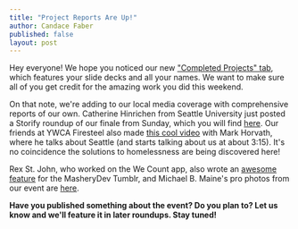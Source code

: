 ```yaml
---
title: "Project Reports Are Up!"
author: Candace Faber
published: false
layout: post
---
```


Hey everyone! We hope you noticed our new <a href="http://www.hacktoendhomelessness.com/projects/">"Completed Projects" tab</a>, which features your slide decks and all your names. We want to make sure all of you get credit for the amazing work you did this weekend. <p>

On that note, we're adding to our local media coverage with comprehensive reports of our own. Catherine Hinrichen from Seattle University just posted a Storify roundup of our finale from Sunday, which you will find <a href="https://storify.com/hinrichc/hack-to-end-homelessness-finale-may-4-2014-seattle">here</a>. Our friends at YWCA Firesteel also made <a href="https://www.youtube.com/watch?v=x91JRh44-SY">this cool video</a> with Mark Horvath, where he talks about Seattle (and starts talking about us at about 3:15). It's no coincidence the solutions to homelessness are being discovered here!<p>

Rex St. John, who worked on the We Count app, also wrote an <a href="http://masherydev.tumblr.com/post/84931030952/hack-to-end-homelessness-impact-hub-seattle">awesome feature</a> for the MasheryDev Tumblr, and Michael B. Maine's pro photos from our event are <a href="http://michaelbmaine.com/hack2end">here</a>.<p>

<strong>Have you published something about the event? Do you plan to? Let us know and we'll feature it in later roundups. Stay tuned!</strong>
